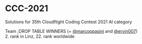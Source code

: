 # CCC-2021

Solutions for 35th Cloudflight Coding Contest 2021
AI category

Team ;DROP TABLE WINNERS (+ <a href="https://github.com/marcoppasini">@marcoppasini</a> and <a href="https://github.com/ervin007">@ervin007</a>) </br>
2. rank in Linz, 22. rank worldwide
